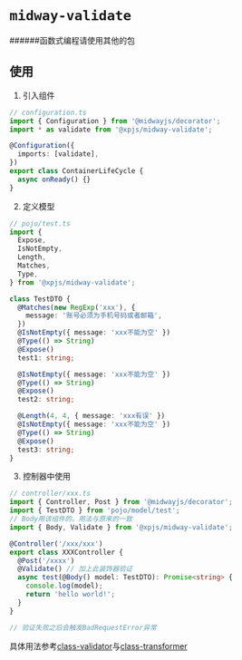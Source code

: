 # `midway-validate`

######函数式编程请使用其他的包

## 使用

1. 引入组件

```ts
// configuration.ts
import { Configuration } from '@midwayjs/decorator';
import * as validate from '@xpjs/midway-validate';

@Configuration({
  imports: [validate],
})
export class ContainerLifeCycle {
  async onReady() {}
}
```

2. 定义模型

```ts
// pojo/test.ts
import {
  Expose,
  IsNotEmpty,
  Length,
  Matches,
  Type,
} from '@xpjs/midway-validate';

class TestDTO {
  @Matches(new RegExp('xxx'), {
    message: '账号必须为手机号码或者邮箱',
  })
  @IsNotEmpty({ message: 'xxx不能为空' })
  @Type(() => String)
  @Expose()
  test1: string;

  @IsNotEmpty({ message: 'xxx不能为空' })
  @Type(() => String)
  @Expose()
  test2: string;

  @Length(4, 4, { message: 'xxx有误' })
  @IsNotEmpty({ message: 'xxx不能为空' })
  @Type(() => String)
  @Expose()
  test3: string;
}
```

3. 控制器中使用

```ts
// controller/xxx.ts
import { Controller, Post } from '@midwayjs/decorator';
import { TestDTO } from 'pojo/model/test';
// Body用该组件的，用法与原来的一致
import { Body, Validate } from '@xpjs/midway-validate';

@Controller('/xxx/xxx')
export class XXXController {
  @Post('/xxxx')
  @Validate() // 加上此装饰器验证
  async test(@Body() model: TestDTO): Promise<string> {
    console.log(model);
    return 'hello world!';
  }
}

// 验证失败之后会触发BadRequestError异常
```

具体用法参考[class-validator](https://www.npmjs.com/package/class-validator)与[class-transformer](https://www.npmjs.com/package/class-transformer)
